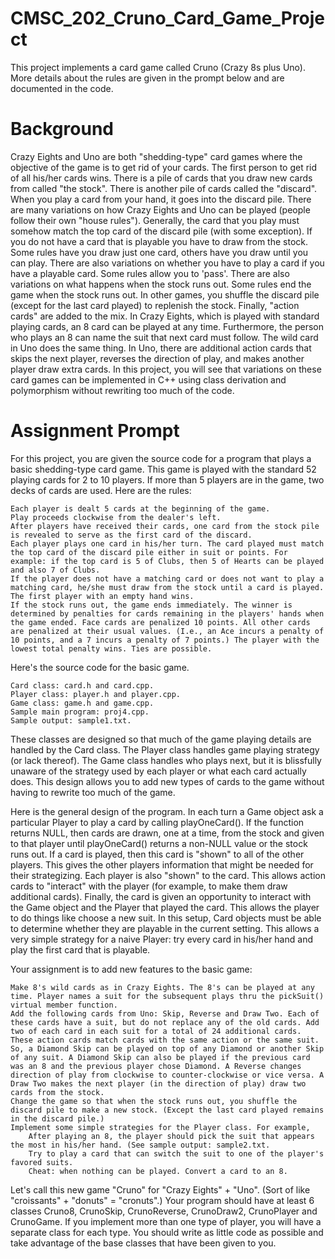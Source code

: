 # CMSC_202_Cruno_Card_Game_Project
This project implements a card game called Cruno (Crazy 8s plus Uno). More details about the rules are given in the prompt below and are documented in the code.

# Background

Crazy Eights and Uno are both "shedding-type" card games where the objective of the game is to get rid of your cards. The first person to get rid of all his/her cards wins. There is a pile of cards that you draw new cards from called "the stock". There is another pile of cards called the "discard". When you play a card from your hand, it goes into the discard pile. There are many variations on how Crazy Eights and Uno can be played (people follow their own "house rules"). Generally, the card that you play must somehow match the top card of the discard pile (with some exception). If you do not have a card that is playable you have to draw from the stock. Some rules have you draw just one card, others have you draw until you can play. There are also variations on whether you have to play a card if you have a playable card. Some rules allow you to 'pass'. There are also variations on what happens when the stock runs out. Some rules end the game when the stock runs out. In other games, you shuffle the discard pile (except for the last card played) to replenish the stock. Finally, "action cards" are added to the mix. In Crazy Eights, which is played with standard playing cards, an 8 card can be played at any time. Furthermore, the person who plays an 8 can name the suit that next card must follow. The wild card in Uno does the same thing. In Uno, there are additional action cards that skips the next player, reverses the direction of play, and makes another player draw extra cards. In this project, you will see that variations on these card games can be implemented in C++ using class derivation and polymorphism without rewriting too much of the code.

# Assignment Prompt

For this project, you are given the source code for a program that plays a basic shedding-type card game. This game is played with the standard 52 playing cards for 2 to 10 players. If more than 5 players are in the game, two decks of cards are used. Here are the rules:

    Each player is dealt 5 cards at the beginning of the game.
    Play proceeds clockwise from the dealer's left.
    After players have received their cards, one card from the stock pile is revealed to serve as the first card of the discard.
    Each player plays one card in his/her turn. The card played must match the top card of the discard pile either in suit or points. For example: if the top card is 5 of Clubs, then 5 of Hearts can be played and also 7 of Clubs.
    If the player does not have a matching card or does not want to play a matching card, he/she must draw from the stock until a card is played.
    The first player with an empty hand wins.
    If the stock runs out, the game ends immediately. The winner is determined by penalties for cards remaining in the players' hands when the game ended. Face cards are penalized 10 points. All other cards are penalized at their usual values. (I.e., an Ace incurs a penalty of 10 points, and a 7 incurs a penalty of 7 points.) The player with the lowest total penalty wins. Ties are possible. 

Here's the source code for the basic game.

    Card class: card.h and card.cpp.
    Player class: player.h and player.cpp.
    Game class: game.h and game.cpp.
    Sample main program: proj4.cpp.
    Sample output: sample1.txt. 

These classes are designed so that much of the game playing details are handled by the Card class. The Player class handles game playing strategy (or lack thereof). The Game class handles who plays next, but it is blissfully unaware of the strategy used by each player or what each card actually does. This design allows you to add new types of cards to the game without having to rewrite too much of the game.

Here is the general design of the program. In each turn a Game object ask a particular Player to play a card by calling playOneCard(). If the function returns NULL, then cards are drawn, one at a time, from the stock and given to that player until playOneCard() returns a non-NULL value or the stock runs out. If a card is played, then this card is "shown" to all of the other players. This gives the other players information that might be needed for their strategizing. Each player is also "shown" to the card. This allows action cards to "interact" with the player (for example, to make them draw additional cards). Finally, the card is given an opportunity to interact with the Game object and the Player that played the card. This allows the player to do things like choose a new suit. In this setup, Card objects must be able to determine whether they are playable in the current setting. This allows a very simple strategy for a naive Player: try every card in his/her hand and play the first card that is playable.

Your assignment is to add new features to the basic game:

    Make 8's wild cards as in Crazy Eights. The 8's can be played at any time. Player names a suit for the subsequent plays thru the pickSuit() virtual member function.
    Add the following cards from Uno: Skip, Reverse and Draw Two. Each of these cards have a suit, but do not replace any of the old cards. Add two of each card in each suit for a total of 24 additional cards. These action cards match cards with the same action or the same suit. So, a Diamond Skip can be played on top of any Diamond or another Skip of any suit. A Diamond Skip can also be played if the previous card was an 8 and the previous player chose Diamond. A Reverse changes direction of play from clockwise to counter-clockwise or vice versa. A Draw Two makes the next player (in the direction of play) draw two cards from the stock.
    Change the game so that when the stock runs out, you shuffle the discard pile to make a new stock. (Except the last card played remains in the discard pile.)
    Implement some simple strategies for the Player class. For example,
        After playing an 8, the player should pick the suit that appears the most in his/her hand. (See sample output: sample2.txt.
        Try to play a card that can switch the suit to one of the player's favored suits.
        Cheat: when nothing can be played. Convert a card to an 8. 

Let's call this new game "Cruno" for "Crazy Eights" + "Uno". (Sort of like "croissants" + "donuts" = "cronuts".) Your program should have at least 6 classes Cruno8, CrunoSkip, CrunoReverse, CrunoDraw2, CrunoPlayer and CrunoGame. If you implement more than one type of player, you will have a separate class for each type. You should write as little code as possible and take advantage of the base classes that have been given to you. 
